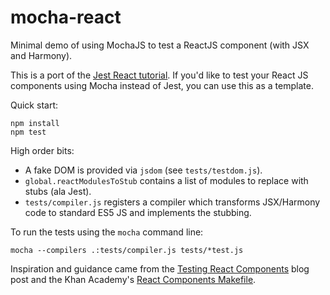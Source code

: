 mocha-react
===========

Minimal demo of using MochaJS to test a ReactJS component (with JSX and Harmony).

This is a port of the [Jest React tutorial][1]. If you'd like to test your React JS components using Mocha instead of Jest, you can use this as a template.

Quick start:

```
npm install
npm test
```

High order bits:

- A fake DOM is provided via `jsdom` (see `tests/testdom.js`).
- `global.reactModulesToStub` contains a list of modules to replace with stubs (ala Jest).
- `tests/compiler.js` registers a compiler which transforms JSX/Harmony code to standard ES5 JS and implements the stubbing.

To run the tests using the `mocha` command line:

```
mocha --compilers .:tests/compiler.js tests/*test.js
```

Inspiration and guidance came from the [Testing React Components][2] blog post and the Khan Academy's [React Components Makefile][3].

[1]: http://facebook.github.io/jest/docs/tutorial-react.html#content
[2]: http://www.asbjornenge.com/wwc/testing_react_components.html
[3]: https://github.com/Khan/react-components/blob/master/Makefile
